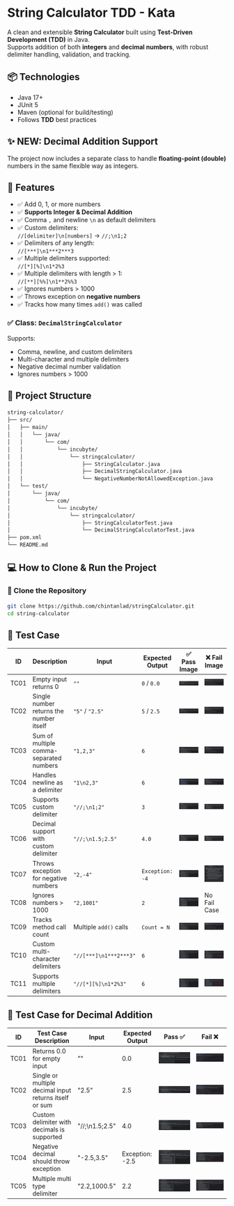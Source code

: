 #  String Calculator TDD - Kata

A clean and extensible **String Calculator** built using **Test-Driven Development (TDD)** in Java.  
Supports addition of both **integers** and **decimal numbers**, with robust delimiter handling, validation, and tracking.

## 📦 Technologies

- Java 17+
- JUnit 5
- Maven (optional for build/testing)
- Follows **TDD** best practices

## ✨ NEW: Decimal Addition Support

The project now includes a separate class to handle **floating-point (double)** numbers in the same flexible way as integers.




## 🚀 Features

- ✅ Add 0, 1, or more numbers
- ✅ **Supports Integer & Decimal Addition**
- ✅ Comma `,` and newline `\n` as default delimiters
- ✅ Custom delimiters:  
  `//[delimiter]\n[numbers]` → `//;\n1;2`
- ✅ Delimiters of any length:  
  `//[***]\n1***2***3`
- ✅ Multiple delimiters supported:  
  `//[*][%]\n1*2%3`
- ✅ Multiple delimiters with length > 1:  
  `//[**][%%]\n1**2%%3`
- ✅ Ignores numbers > 1000
- ✅ Throws exception on **negative numbers**
- ✅ Tracks how many times `add()` was called

### ✅ Class: `DecimalStringCalculator`

Supports:

- Comma, newline, and custom delimiters
- Multi-character and multiple delimiters
- Negative decimal number validation
- Ignores numbers > 1000

## 📁 Project Structure

```bash
string-calculator/
├── src/
│   ├── main/
│   │   └── java/
│   │       └── com/
│   │           └── incubyte/
│   │               └── stringcalculator/
│   │                   ├── StringCalculator.java
│   │                   ├── DecimalStringCalculator.java
│   │                   └── NegativeNumberNotAllowedException.java
│   └── test/
│       └── java/
│           └── com/
│               └── incubyte/
│                   └── stringcalculator/
│                       ├── StringCalculatorTest.java
│                       └── DecimalStringCalculatorTest.java
├── pom.xml
└── README.md
```
## 💻 How to Clone & Run the Project

### 🔹 Clone the Repository

```bash
git clone https://github.com/chintanlad/stringCalculator.git
cd string-calculator
```


## 🧪 Test Case

| ID   | Description                               | Input                         | Expected Output          | ✅ Pass Image                                   | ❌ Fail Image                                   |
|------|-------------------------------------------|-------------------------------|---------------------------|------------------------------------------------|------------------------------------------------|
| TC01 | Empty input returns 0                     | `""`                          | `0` / `0.0`              | ![Pass](./asset/TestCases/Case_1.png)         | ![Fail](./asset/TestCases/Case_1F.png)         |
| TC02 | Single number returns the number itself   | `"5"` / `"2.5"`               | `5` / `2.5`              | ![Pass](./asset/TestCases/Case_2.png)         | ![Fail](./asset/TestCases/Case_2F.png)         |
| TC03 | Sum of multiple comma-separated numbers   | `"1,2,3"`                     | `6`                      | ![Pass](./asset/TestCases/Case_3.png)         | ![Fail](./asset/TestCases/Case_3F.png)         |
| TC04 | Handles newline as a delimiter            | `"1\n2,3"`                    | `6`                      | ![Pass](./asset/TestCases/Case_4.png)         | ![Fail](./asset/TestCases/Case_4F.png)         |
| TC05 | Supports custom delimiter                 | `"//;\n1;2"`                  | `3`                      | ![Pass](./asset/TestCases/Case_5.png)         | ![Fail](./asset/TestCases/Case_5F.png)         |
| TC06 | Decimal support with custom delimiter     | `"//;\n1.5;2.5"`              | `4.0`                    | ![Pass](./asset/TestCases/Case_5.png)        | ![Fail](./asset/TestCases/Case_5F.png)        |
| TC07 | Throws exception for negative numbers     | `"2,-4"`                      | `Exception: -4`          | ![Pass](./asset/TestCases/Case_6.png)         | ![Fail](./asset/TestCases/Case_6F.png)         |
| TC08 | Ignores numbers > 1000                    | `"2,1001"`                    | `2`                      | ![Pass](./asset/TestCases/Case_9.png)         | No Fail Case       |
| TC09 | Tracks method call count                  | Multiple `add()` calls        | `Count = N`              | ![Pass](./asset/TestCases/Case_7.png)        | ![Fail](./asset/TestCases/Case_7_fail.png)        |
| TC10 | Custom multi-character delimiters         | `"//[***]\n1***2***3"`        | `6`                      | ![Pass](./asset/TestCases/Case_11.png)         | ![Fail](./asset/TestCases/Case_11F.png)         |
| TC11 | Supports multiple delimiters              | `"//[*][%]\n1*2%3"`           | `6`                      | ![Pass](./asset/TestCases/Case_12.png)         | ![Fail](./asset/TestCases/Case_12F.png)         |


## 🧪 Test Case for Decimal Addition

| ID    | Test Case Description                            | Input                      | Expected Output                     | Pass ✅                                            | Fail ❌                                            |
|-------|--------------------------------------------------|----------------------------|--------------------------------------|----------------------------------------------------|----------------------------------------------------|
| TC01  | Returns 0.0 for empty input                      | ""                       | 0.0                                | ![Pass](asset/TestCases/Case_1.1.png)           | ![Fail](asset/TestCases/Case_1.1F.png)          |
| TC02  | Single or multiple decimal input returns itself or sum | "2.5"                    | 2.5                                | ![Pass](asset\TestCases\Case_1.2.png)           | ![Fail](asset\TestCases\Case_1.2F.png)          |
| TC03  | Custom delimiter with decimals is supported      | "//;\n1.5;2.5"           | 4.0                                | ![Pass](asset/TestCases/Case_1.3.png)           | ![Fail](asset/TestCases/Case_1.3F.png)          |
| TC04  | Negative decimal should throw exception          | "-2.5,3.5"               | Exception: -2.5                    | ![Pass](asset/TestCases/Case_1.4.png)           | ![Fail](asset/TestCases/Case_1.4F.png)          |
| TC05  | Multiple multi type delimiter                    | "2.2,1000.5"             | 2.2                                | ![Pass](asset/TestCases/Case_1.5.png)           | ![Fail](asset\TestCases\Case_1.5.png)          |
